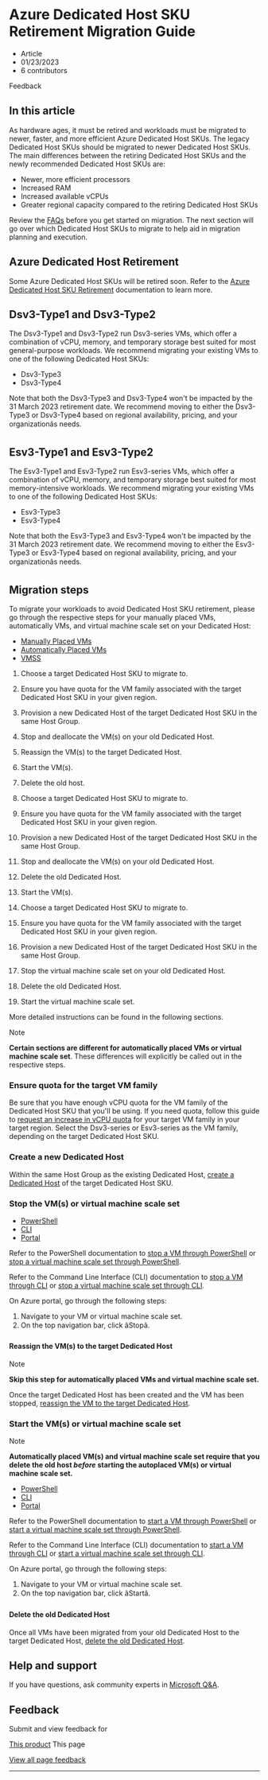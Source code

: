 # Azure Dedicated Host SKU Retirement Migration Guide

* Article
* 01/23/2023
* 6 contributors

Feedback

## In this article

As hardware ages, it must be retired and workloads must be migrated to newer, faster, and more efficient Azure Dedicated Host SKUs. The legacy Dedicated Host SKUs should be migrated to newer Dedicated Host SKUs.
The main differences between the retiring Dedicated Host SKUs and the newly recommended Dedicated Host SKUs are:

* Newer, more efficient processors
* Increased RAM
* Increased available vCPUs
* Greater regional capacity compared to the retiring Dedicated Host SKUs

Review the [FAQs](dedicated-host-retirement#faqs) before you get started on migration. The next section will go over which Dedicated Host SKUs to migrate to help aid in migration planning and execution.

## Azure Dedicated Host Retirement

Some Azure Dedicated Host SKUs will be retired soon. Refer to the [Azure Dedicated Host SKU Retirement](dedicated-host-retirement#faqs) documentation to learn more.

## Dsv3-Type1 and Dsv3-Type2

The Dsv3-Type1 and Dsv3-Type2 run Dsv3-series VMs, which offer a combination of vCPU, memory, and temporary storage best suited for most general-purpose workloads.
We recommend migrating your existing VMs to one of the following Dedicated Host SKUs:

* Dsv3-Type3
* Dsv3-Type4

Note that both the Dsv3-Type3 and Dsv3-Type4 won't be impacted by the 31 March 2023 retirement date. We recommend moving to either the Dsv3-Type3 or Dsv3-Type4 based on regional availability, pricing, and your organizationâs needs.

## Esv3-Type1 and Esv3-Type2

The Esv3-Type1 and Esv3-Type2 run Esv3-series VMs, which offer a combination of vCPU, memory, and temporary storage best suited for most memory-intensive workloads.
We recommend migrating your existing VMs to one of the following Dedicated Host SKUs:

* Esv3-Type3
* Esv3-Type4

Note that both the Esv3-Type3 and Esv3-Type4 won't be impacted by the 31 March 2023 retirement date. We recommend moving to either the Esv3-Type3 or Esv3-Type4 based on regional availability, pricing, and your organizationâs needs.

## Migration steps

To migrate your workloads to avoid Dedicated Host SKU retirement, please go through the respective steps for your manually placed VMs, automatically VMs, and virtual machine scale set on your Dedicated Host:

* [Manually Placed VMs](#tabpanel_1_manualVM)
* [Automatically Placed VMs](#tabpanel_1_autoVM)
* [VMSS](#tabpanel_1_VMSS)

1. Choose a target Dedicated Host SKU to migrate to.
2. Ensure you have quota for the VM family associated with the target Dedicated Host SKU in your given region.
3. Provision a new Dedicated Host of the target Dedicated Host SKU in the same Host Group.
4. Stop and deallocate the VM(s) on your old Dedicated Host.
5. Reassign the VM(s) to the target Dedicated Host.
6. Start the VM(s).
7. Delete the old host.

1. Choose a target Dedicated Host SKU to migrate to.
2. Ensure you have quota for the VM family associated with the target Dedicated Host SKU in your given region.
3. Provision a new Dedicated Host of the target Dedicated Host SKU in the same Host Group.
4. Stop and deallocate the VM(s) on your old Dedicated Host.
5. Delete the old Dedicated Host.
6. Start the VM(s).

1. Choose a target Dedicated Host SKU to migrate to.
2. Ensure you have quota for the VM family associated with the target Dedicated Host SKU in your given region.
3. Provision a new Dedicated Host of the target Dedicated Host SKU in the same Host Group.
4. Stop the virtual machine scale set on your old Dedicated Host.
5. Delete the old Dedicated Host.
6. Start the virtual machine scale set.

More detailed instructions can be found in the following sections.

Note

**Certain sections are different for automatically placed VMs or virtual machine scale set**. These differences will explicitly be called out in the respective steps.

### Ensure quota for the target VM family

Be sure that you have enough vCPU quota for the VM family of the Dedicated Host SKU that you'll be using. If you need quota, follow this guide to [request an increase in vCPU quota](../azure-portal/supportability/per-vm-quota-requests) for your target VM family in your target region. Select the Dsv3-series or Esv3-series as the VM family, depending on the target Dedicated Host SKU.

### Create a new Dedicated Host

Within the same Host Group as the existing Dedicated Host, [create a Dedicated Host](dedicated-hosts-how-to#create-a-dedicated-host) of the target Dedicated Host SKU.

### Stop the VM(s) or virtual machine scale set

* [PowerShell](#tabpanel_2_PS)
* [CLI](#tabpanel_2_CLI)
* [Portal](#tabpanel_2_Portal)

Refer to the PowerShell documentation to [stop a VM through PowerShell](/en-us/powershell/module/servicemanagement/azure/stop-azurevm) or [stop a virtual machine scale set through PowerShell](/en-us/powershell/module/az.compute/stop-azvmss).

Refer to the Command Line Interface (CLI) documentation to [stop a VM through CLI](/en-us/cli/azure/vm#az-vm-stop) or [stop a virtual machine scale set through CLI](/en-us/cli/azure/vmss#az-vmss-stop).

On Azure portal, go through the following steps:

1. Navigate to your VM or virtual machine scale set.
2. On the top navigation bar, click âStopâ.

#### Reassign the VM(s) to the target Dedicated Host

Note

**Skip this step for automatically placed VMs and virtual machine scale set.**

Once the target Dedicated Host has been created and the VM has been stopped, [reassign the VM to the target Dedicated Host](dedicated-hosts-how-to#add-an-existing-vm).

### Start the VM(s) or virtual machine scale set

Note

**Automatically placed VM(s) and virtual machine scale set require that you delete the old host *before* starting the autoplaced VM(s) or virtual machine scale set.**

* [PowerShell](#tabpanel_3_PS)
* [CLI](#tabpanel_3_CLI)
* [Portal](#tabpanel_3_Portal)

Refer to the PowerShell documentation to [start a VM through PowerShell](/en-us/powershell/module/servicemanagement/azure/start-azurevm) or [start a virtual machine scale set through PowerShell](/en-us/powershell/module/az.compute/start-azvmss).

Refer to the Command Line Interface (CLI) documentation to [start a VM through CLI](/en-us/cli/azure/vm#az-vm-start) or [start a virtual machine scale set through CLI](/en-us/cli/azure/vmss#az-vmss-start).

On Azure portal, go through the following steps:

1. Navigate to your VM or virtual machine scale set.
2. On the top navigation bar, click âStartâ.

#### Delete the old Dedicated Host

Once all VMs have been migrated from your old Dedicated Host to the target Dedicated Host, [delete the old Dedicated Host](dedicated-hosts-how-to#deleting-a-host).

## Help and support

If you have questions, ask community experts in [Microsoft Q&A](/en-us/answers/topics/azure-dedicated-host.html).

## Feedback

Submit and view feedback for

[This product](https://feedback.azure.com/d365community/forum/ec2f1827-be25-ec11-b6e6-000d3a4f0f1c)
This page

[View all page feedback](https://github.com/MicrosoftDocs/azure-docs/issues)

---
